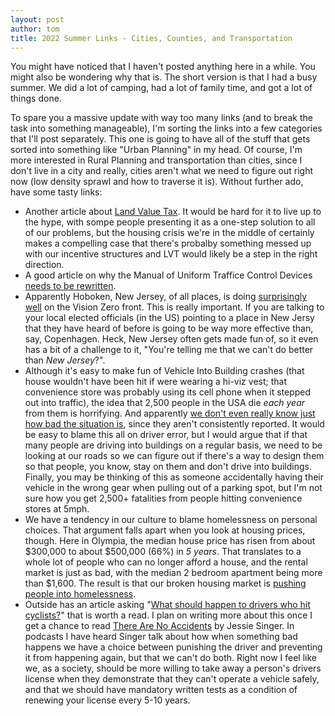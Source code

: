 ```yaml
---
layout: post
author: tom
title: 2022 Summer Links - Cities, Counties, and Transportation
---
```

You might have noticed that I haven't posted anything here in a while. You might also be wondering why that is. The short version is that I had a busy summer. We did a lot of camping, had a lot of family time, and got a lot of things done.

To spare you a massive update with way too many links (and to break the task into something manageable), I'm sorting the links into a few categories that I'll post separately. This one is going to have all of the stuff that gets sorted into something like "Urban Planning" in my head. Of course, I'm more interested in Rural Planning and transportation than cities, since I don't live in a city and really, cities aren't what we need to figure out right now (low density sprawl and how to traverse it is). Without further ado, have some tasty links:

* Another article about [Land Value Tax](https://www.strongtowns.org/journal/2019/3/6/non-glamorous-gains-the-pennsylvania-land-tax-experiment). It would be hard for it to live up to the hype, with sompe people presenting it as a one-step solution to all of our problems, but the housing crisis we're in the middle of certainly makes a compelling case that there's probalby something messed up with our incentive structures and LVT would likely be a step in the right direction.
* A good article on why the Manual of Uniform Traffice Control Devices [needs to be rewritten](https://harvardlawreview.org/2021/10/rewriting-our-nations-deadly-traffic-manual/).
* Apparently Hoboken, New Jersey, of all places, is doing [surprisingly well](https://www.curbed.com/2022/06/hoboken-traffic-deaths-none-vision-zero-streets.html) on the Vision Zero front. This is really important. If you are talking to your local elected officials (in the US) pointing to a place in New Jersy that they have heard of before is going to be way more effective than, say, Copenhagen. Heck, New Jersey often gets made fun of, so it even has a bit of a challenge to it, "You're telling me that we can't do better than *New Jersey*?".
* Although it's easy to make fun of Vehicle Into Building crashes (that house wouldn't have been hit if were wearing a hi-viz vest; that convenience store was probably using its cell phone when it stepped out into traffic), the idea that 2,500 people in the USA die *each year* from them is horrifying. And apparently [we don't even really know just how bad the situation is](https://usa.streetsblog.org/2022/06/21/vehicle-into-building-crashes-40-higher-than-previously-thought/), since they aren't consistently reported. It would be easy to blame this all on driver error, but I would argue that if that many people are driving into buildings on a regular basis, we need to be looking at our roads so we can figure out if there's a way to design them so that people, you know, stay on them and don't drive into buildings. Finally, you may be thinking of this as someone accidentally having their vehicle in the wrong gear when pulling out of a parking spot, but I'm not sure how you get 2,500+ fatalities from people hitting convenience stores at 5mph.
* We have a tendency in our culture to blame homelessness on personal choices. That argument falls apart when you look at housing prices, though. Here in Olympia, the median house price has risen from about $300,000 to about $500,000 (66%) in *5 years*. That translates to a whole lot of people who can no longer afford a house, and the rental market is just as bad, with the median 2 bedroom apartment being more than $1,600. The result is that our broken housing market is [pushing people into homelessness](https://www.sightline.org/2022/03/16/homelessness-is-a-housing-problem/).
* Outside has an article asking "[What should happen to drivers who hit cyclists?](https://www.outsideonline.com/culture/essays-culture/justice-drivers-hit-cyclists/)" that is worth a read. I plan on writing more about this once I get a chance to read [There Are No Accidents](https://www.simonandschuster.com/books/There-Are-No-Accidents/Jessie-Singer/9781982129668) by Jessie Singer. In podcasts I have heard Singer talk about how when something bad happens we have a choice between punishing the driver and preventing it from happening again, but that we can't do both. Right now I feel like we, as a society, should be more willing to take away a person's drivers license when they demonstrate that they can't operate a vehicle safely, and that we should have mandatory written tests as a condition of renewing your license every 5-10 years.